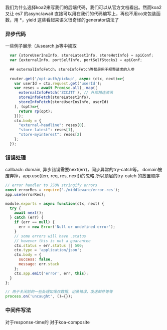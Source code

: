 我们为什么选择koa2来写我们的后端代码，我们可以从官方文档看出。然而koa2又让 es7 的async/await 直接可以用在我们的代码编写上，再也不用co来包装函数，用 *，yield 这些看起来语义很奇怪的generator语法了

### 异步代码
一些例子展示（从search.js等中摘取

```js
  var {storeUserInsInfo, storeLatestInfo, storeHotInfo} = apiConf;
  var {externalInfo, portSelfInfo, portSelfStocks} = apiConf;
  
  ## externalInfoFetch，storeInfoFetch等都是用于规整请求的入参
  
  router.get('/opt-auth/pickup', async (ctx, next)=>{
    var userId = ctx.request.get('userId');
    var reses = await Promise.all(_.map([
      externalInfoFetch('ZCCJTT'), // 外部精选资讯
      storeInfoFetch(storeLatestInfo),
      storeInfoFetch(storeUserInsInfo, userId)
    ], (opt)=>{
      return rp(opt);
    }));
    ctx.body = {
      "external-headline": reses[0],
      "store-latest": reses[1],
      "store-myinterest": reses[2]
    };
  });
```

### 错误处理

callback: domain, 异步错误需要next(err)，同步异常的try-catch等， domain被废弃掉，app.use((err, req, res, next))的忽略
所以顶层的try-catch 的放置顺序

```js
// error handler to JSON stringify errors
const errorRes = require('./middleware/error-res');
app.use(errorRes);

module.exports = async function(ctx, next) {
  try {
    await next();
  } catch (err) {
    if (err == null) {
      err = new Error('Null or undefined error');
    }
    // some errors will have .status
    // however this is not a guarantee
    ctx.status = err.status || 500;
    ctx.type = 'application/json';
    ctx.body = {
      success: false,
      message: err.stack
    };
    ctx.app.emit('error', err, this);
  }
};

// 用于关闭前的一些处理如保存数据，记录错误，发送邮件等等
process.on('uncaught', ()={});
```

### 中间件写法

对于response-time的
对于koa-composite



